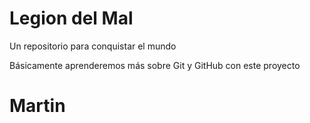 # Legion del Mal

Un repositorio para conquistar el mundo

Básicamente aprenderemos más sobre Git y GitHub con este proyecto

# Martin
